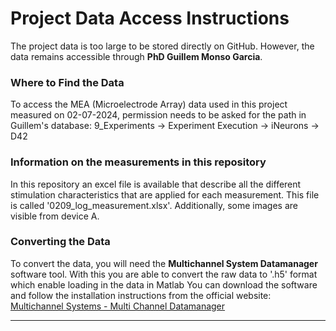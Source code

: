 # Project Data Access Instructions
The project data is too large to be stored directly on GitHub. However, the data remains accessible through **PhD Guillem Monso Garcia**.

### Where to Find the Data
To access the MEA (Microelectrode Array) data used in this project measured on 02-07-2024, permission needs to be asked for the path in Guillem's database:
9_Experiments -> Experiment Execution -> iNeurons -> D42

### Information on the measurements in this repository
In this repository an excel file is available that describe all the different stimulation characteristics that are applied for each measurement. This file is called '0209_log_measurement.xlsx'.
Additionally, some images are visible from device A. 

### Converting the Data
To convert the data, you will need the **Multichannel System Datamanager** software tool.
With this you are able to convert the raw data to '.h5' format which enable loading in the data in Matlab
You can download the software and follow the installation instructions from the official website:
[Multichannel Systems - Multi Channel Datamanager](https://www.multichannelsystems.com/software/multi-channel-datamanager)

---